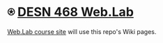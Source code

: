 # &#9055; [DESN 468 Web.Lab](https://github.com/vcd/468/wiki/)

[Web.Lab course site](https://github.com/vcd/468/wiki/) will use this repo's Wiki pages. 
